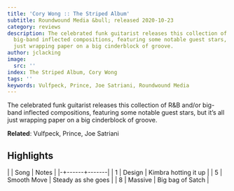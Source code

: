 ```yaml
---
title: 'Cory Wong :: The Striped Album'
subtitle: Roundwound Media &bull; released 2020-10-23
category: reviews
description: The celebrated funk guitarist releases this collection of R&B and/or
  big-band inflected compositions, featuring some notable guest stars, but it’s all
  just wrapping paper on a big cinderblock of groove.
author: jclacking
image:
  src: ''
index: The Striped Album, Cory Wong
tags: ''
keywords: Vulfpeck, Prince, Joe Satriani, Roundwound Media
---
```

The celebrated funk guitarist releases this collection of R&B and/or big-band inflected compositions, featuring some notable guest stars, but it’s all just wrapping paper on a big cinderblock of groove.<!--more-->

**Related**: Vulfpeck, Prince, Joe Satriani

## Highlights

| | Song | Notes |
|-+------+-------|
| 1 | Design | Kimbra hotting it up |
| 5 | Smooth Move | Steady as she goes |
| 8 | Massive | Big bag of Satch |

